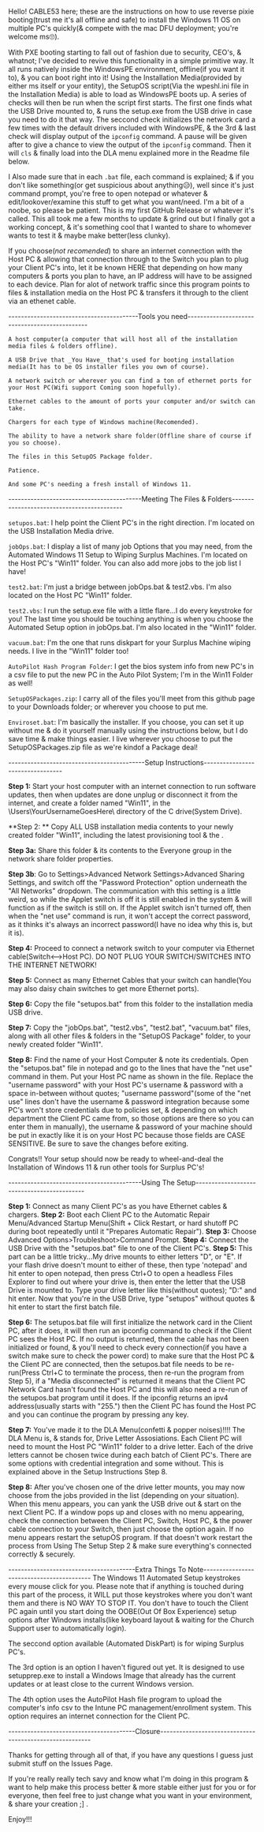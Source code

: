 Hello! CABLE53 here; these are the instructions on how to use reverse pixie booting(trust me it's all offline and safe) to install the Windows 11 OS on multiple PC's quickly(& compete with the mac DFU deployment; you're welcome ms🙄).

With PXE booting starting to fall out of fashion due to security, CEO's, & whatnot; I've decided to revive this functionality in a simple primitive way. It all runs natively inside the WindowsPE environment, offline(if you want it to), & you can boot right into it! Using the Installation Media(provided by either ms itself or your entity), the SetupOS script(Via the wpeshl.ini file in the Installation Media) is able to load as WindowsPE boots up. A series of checks will then be run when the script first starts. The first one finds what the USB Drive mounted to, & runs the setup.exe from the USB drive in case you need to do it that way. The seccond check initializes the network card a few times with the default drivers included with WindowsPE, & the 3rd & last check will display output of the ```ipconfig``` command. A pause will be given after to give a chance to view the output of the ```ipconfig``` command. Then it will ```cls``` & finally load into the DLA menu explained more in the Readme file below.

I Also made sure that in each ```.bat``` file, each command is explained; & if you don't like something(or get suspicious about anything😥), well since it's just command prompt, you're free to open notepad or whatever & edit/lookover/examine this stuff to get what you want/need. I'm a bit of a noobe, so please be patient. This is my first GitHub Release or whatever it's called. This all took me a few months to update & grind out but I finally got a working concept, & it's something cool that I wanted to share to whomever wants to test it & maybe make better(less clunky).

If you choose(_not recomended_) to share an internet connection with the Host PC & allowing that connection through to the Switch you plan to plug your Client PC's into, let it be known HERE that depending on how many computers & ports you plan to have, an IP address will have to be assigned to each device. Plan for alot of network traffic since this program points to files & installation media on the Host PC & transfers it through to the client via an ethenet cable.





-----------------------------------------Tools you need----------------------------------------------

	A host computer(a computer that will host all of the installation media files & folders offline).

	A USB Drive that _You Have_ that's used for booting installation media(It has to be OS installer files you own of course).
	
	A network switch or wherever you can find a ton of ethernet ports for your Host PC(Wifi support Coming soon hopefully).

	Ethernet cables to the amount of ports your computer and/or switch can take.

	Chargers for each type of Windows machine(Recomended).

	The ability to have a network share folder(Offline share of course if you so choose).

	The files in this SetupOS Package folder.

	Patience.

	And some PC's needing a fresh install of Windows 11.



------------------------------------------Meeting The Files & Folders-------------------------------------------

```setupos.bat```: I help point the Client PC's in the right direction. I'm located on the USB Installation Media drive.

```jobOps.bat```: I display a list of many job Options that you may need, from the Automated Windows 11 Setup to Wiping Surplus Machines. I'm located on the Host PC's "Win11" folder. You can also add more jobs to the job list I have!

```test2.bat```: I'm just a bridge between jobOps.bat & test2.vbs. I'm also located on the Host PC "Win11" folder.

```test2.vbs```: I run the setup.exe file with a little flare...I do every keystroke for you! The last time you should be touching anything is when you choose the Automated Setup option in jobOps.bat. I'm also located in the "Win11" folder.

```vacuum.bat```: I'm the one that runs diskpart for your Surplus Machine wiping needs. I live in the "Win11" folder too!

```AutoPilot Hash Program Folder```: I get the bios system info from new PC's in a csv file to put the new PC in the Auto Pilot System; I'm in the Win11 Folder as well!

```SetupOSPackages.zip```: I carry all of the files you'll meet from this github page to your Downloads folder; or wherever you choose to put me.

```Enviroset.bat```: I'm basically the installer. If you choose, you can set it up without me & do it yourself manually using the instructions below, but I do save time & make things easier. I live wherever you choose to put the SetupOSPackages.zip file as we're kindof a Package deal!


-------------------------------------------Setup Instructions---------------------------------

**Step 1:**   Start your host computer with an internet connection to run software updates, then when updates are done unplug or disconnect it from the internet, and create a folder named "Win11", in the \Users\YourUsernameGoesHere\ directory of the C drive(System Drive).

**Step 2: **  Copy ALL USB installation media contents to your newly created folder "Win11", including the latest provisioning tool & the .

**Step 3a:**   Share this folder & its contents to the Everyone group in the network share folder properties.

**Step 3b**:  Go to Settings>Advanced Network Settings>Advanced Sharing Settings, and switch off the "Password Protection" option underneath the "All Networks" dropdown. The communication with this setting is a little weird, so while the Applet switch is off it is still enabled in the system & will function as if the switch is still on. If the Applet switch isn't turned off, then when the "net use" command is run, it won't accept the correct password, as it thinks it's always an incorrect password(I have no idea why this is, but it is).

**Step 4:**   Proceed to connect a network switch to your computer via Ethernet cable(Switch<-->Host PC). DO NOT PLUG YOUR SWITCH/SWITCHES INTO THE INTERNET NETWORK!

**Step 5:**   Connect as many Ethernet Cables that your switch can handle(You may also daisy chain switches to get more Ethernet ports).

**Step 6:**   Copy the file "setupos.bat" from this folder to the installation media USB drive.

**Step 7:**   Copy the "jobOps.bat", "test2.vbs", "test2.bat", "vacuum.bat" files, along with all other files & folders in the "SetupOS Package" folder, to your newly created folder "Win11".

**Step 8:**   Find the name of your Host Computer & note its credentials. Open the "setupos.bat" file in notepad and go to the lines that have the "net use" command in them. Put your Host PC name as shown in the file. Replace the "username password" with your Host PC's username & password with a space in-between without quotes; "username password"(some of the "net use" lines don't have the username & password integration because some PC's won't store credentials due to policies set, & depending on which department the Client PC came from, so those options are there so you can enter them in manually), the username & password of your machine should be put in exactly like it is on your Host PC because those fields are CASE SENSITIVE. Be sure to save the changes before exiting.

Congrats!! Your setup should now be ready to wheel-and-deal the Installation of Windows 11 & run other tools for Surplus PC's!


------------------------------------------Using The Setup-------------------------------------------

**Step 1:**  Connect as many Client PC's as you have Ethernet cables & chargers.
**Step 2:**  Boot each Client PC to the Automatic Repair Menu/Advanced Startup Menu(Shift + Click Restart, or hard shutoff PC during boot repeatedly until it "Prepares Automatic Repair").
**Step 3:**  Choose Advanced Options>Troubleshoot>Command Prompt.
**Step 4:**  Connect the USB Drive with the "setupos.bat" file to one of the Client PC's.
**Step 5:**  This part can be a little tricky...My drive mounts to either letters "D", or "E". If your flash drive doesn't mount to either of these, then type 'notepad' and hit enter to open notepad, then press Ctrl+O to open a headless Files Explorer to find out where your drive is, then enter the letter that the USB Drive is mounted to. Type your drive letter like this(without quotes); "D:" and hit enter. Now that you're in the USB Drive, type "setupos" without quotes & hit enter to start the first batch file.

**Step 6:**  The setupos.bat file will first initialize the network card in the Client PC, after it does, it will then run an ipconfig command to check if the Client PC sees the Host PC. If no output is returned, then the cable has not been initialized or found, & you'll need to check every connection(if you have a switch make sure to check the power cord) to make sure that the Host PC & the Client PC are connected, then the setupos.bat file needs to be re-run(Press Ctrl+C to terminate the process, then re-run the program from Step 5), if a "Media disconnected" is returned it means that the Client PC Network Card hasn't found the Host PC and this will also need a re-run of the setupos.bat program until it does. If the ipconfig returns an ipv4 address(usually starts with "255.") then the Client PC has found the Host PC and you can continue the program by pressing any key.

**Step 7:**  You've made it to the DLA Menu(confetti & popper noises)!!!! The DLA Menu is, & stands for, Drive Letter Assosiations. Each Client PC will need to mount the Host PC "Win11" folder to a drive letter. Each of the drive letters cannot be chosen twice during each batch of Client PC's. There are some options with credential integration and some without. This is explained above in the Setup Instructions Step 8.

**Step 8:**  After you've chosen one of the drive letter mounts, you may now choose from the jobs provided in the list (depending on your situation). When this menu appears, you can yank the USB drive out & start on the next Client PC. If a window pops up and closes with no menu appearing, check the connection between the Client PC, Switch, Host PC, & the power cable connection to your Switch, then just choose the option again. If no menu appears restart the setupOS program. If that doesn't work restart the process from Using The Setup Step 2 & make sure everything's connected correctly & securely.


----------------------------------------Extra Things To Note------------------------------------------
The Windows 11 Automated Setup keystrokes every mouse click for you. Please note that if anything is touched during this part of the process, it WILL put those keystrokes where you don't want them and there is NO WAY TO STOP IT. You don't have to touch the Client PC again until you start doing the OOBE(Out Of Box Experience) setup options after Windows installs(like keyboard layout & waiting for the Church Support user to automatically login).

The seccond option available (Automated DiskPart) is for wiping Surplus PC's.

The 3rd option is an option I haven't figured out yet. It is designed to use setupprep.exe to install a Windows Image that already has the current updates or at least close to the current Windows version.

The 4th option uses the AutoPilot Hash file program to upload the computer's info csv to the Intune PC management/enrollment system. This option requires an internet connection for the Client PC.


----------------------------------------Closure--------------------------------------------------------

Thanks for getting through all of that, if you have any questions I guess just submit stuff on the Issues Page.

If you're really really tech savy and know what I'm doing in this program & want to help make this process better & more stable either just for you or for everyone, then feel free to just change what you want in your environment, & share your creation ;]  .

Enjoy!!!
